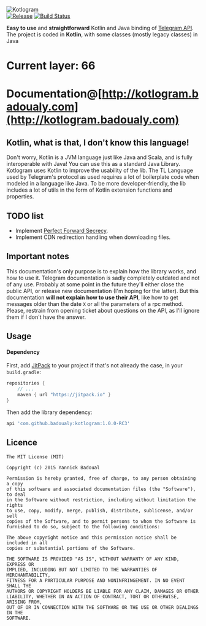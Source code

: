 ![Kotlogram](http://s28.postimg.org/u3sc3e24t/logo.png)<br/>
[![Release](https://jitpack.io/v/badoualy/kotlogram.svg)](https://jitpack.io/#badoualy/kotlogram) [![Build Status](https://travis-ci.org/badoualy/kotlogram.svg?branch=master)](https://travis-ci.org/badoualy/kotlogram)

**Easy to use** and **straightforward** Kotlin and Java binding of [Telegram API](https://core.telegram.org/api).
The project is coded in **Kotlin**, with some classes (mostly legacy classes) in Java

Current layer: 66
===========
Documentation@[http://kotlogram.badoualy.com](http://kotlogram.badoualy.com)
===========

Kotlin, what is that, I don't know this language!
----------------
Don't worry, Kotlin is a JVM language just like Java and Scala, and is fully interoperable with Java! You can use this as a standard Java Library.
Kotlogram uses Kotlin to improve the usability of the lib. The TL Language used by Telegram's protocol as used requires a lot of boilerplate code when modeled in a language like Java. To be more developer-friendly, the lib includes a lot of utils in the form of Kotlin extension functions and properties.

TODO list
----------------
- Implement [Perfect Forward Secrecy](https://core.telegram.org/api/pfs).
- Implement CDN redirection handling when downloading files.

Important notes
----------------
This documentation's only purpose is to explain how the library works, and how to use it. Telegram documentation is sadly completely outdated and not of any use. Probably at some point in the future they'll either close the public API, or release new documentation (I'm hoping for the latter).
But this documentation **will not explain how to use their API**, like how to get messages older than the date `X` or all the parameters of a rpc method.
Please, restrain from opening ticket about questions on the API, as I'll ignore them if I don't have the answer.

Usage
----------------
#### Dependency

First, add [JitPack](https://jitpack.io/) to your project if that's not already the case, in your `build.gradle`:

```gradle
repositories {
    // ...
    maven { url "https://jitpack.io" }
}
```

Then add the library dependency:
```gradle
api 'com.github.badoualy:kotlogram:1.0.0-RC3'
```

Licence
----------------
```
The MIT License (MIT)

Copyright (c) 2015 Yannick Badoual

Permission is hereby granted, free of charge, to any person obtaining a copy
of this software and associated documentation files (the "Software"), to deal
in the Software without restriction, including without limitation the rights
to use, copy, modify, merge, publish, distribute, sublicense, and/or sell
copies of the Software, and to permit persons to whom the Software is
furnished to do so, subject to the following conditions:

The above copyright notice and this permission notice shall be included in all
copies or substantial portions of the Software.

THE SOFTWARE IS PROVIDED "AS IS", WITHOUT WARRANTY OF ANY KIND, EXPRESS OR
IMPLIED, INCLUDING BUT NOT LIMITED TO THE WARRANTIES OF MERCHANTABILITY,
FITNESS FOR A PARTICULAR PURPOSE AND NONINFRINGEMENT. IN NO EVENT SHALL THE
AUTHORS OR COPYRIGHT HOLDERS BE LIABLE FOR ANY CLAIM, DAMAGES OR OTHER
LIABILITY, WHETHER IN AN ACTION OF CONTRACT, TORT OR OTHERWISE, ARISING FROM,
OUT OF OR IN CONNECTION WITH THE SOFTWARE OR THE USE OR OTHER DEALINGS IN THE
SOFTWARE.
```
